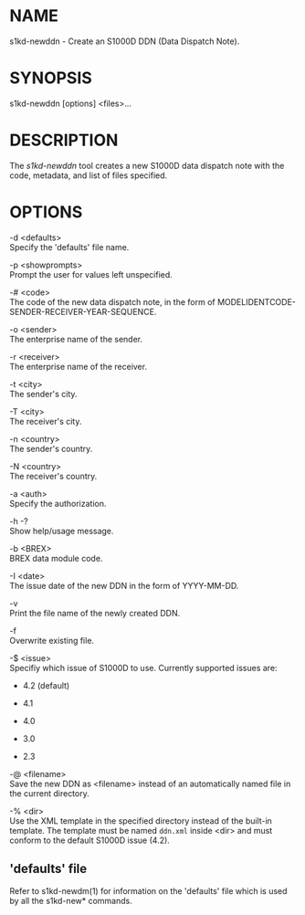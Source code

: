NAME
====

s1kd-newddn - Create an S1000D DDN (Data Dispatch Note).

SYNOPSIS
========

s1kd-newddn \[options\] &lt;files&gt;...

DESCRIPTION
===========

The *s1kd-newddn* tool creates a new S1000D data dispatch note with the code, metadata, and list of files specified.

OPTIONS
=======

-d &lt;defaults&gt;  
Specify the 'defaults' file name.

-p &lt;showprompts&gt;  
Prompt the user for values left unspecified.

-\# &lt;code&gt;  
The code of the new data dispatch note, in the form of MODELIDENTCODE-SENDER-RECEIVER-YEAR-SEQUENCE.

-o &lt;sender&gt;  
The enterprise name of the sender.

-r &lt;receiver&gt;  
The enterprise name of the receiver.

-t &lt;city&gt;  
The sender's city.

-T &lt;city&gt;  
The receiver's city.

-n &lt;country&gt;  
The sender's country.

-N &lt;country&gt;  
The receiver's country.

-a &lt;auth&gt;  
Specify the authorization.

-h -?  
Show help/usage message.

-b &lt;BREX&gt;  
BREX data module code.

-I &lt;date&gt;  
The issue date of the new DDN in the form of YYYY-MM-DD.

-v  
Print the file name of the newly created DDN.

-f  
Overwrite existing file.

-$ &lt;issue&gt;  
Specifiy which issue of S1000D to use. Currently supported issues are:

-   4.2 (default)

-   4.1

-   4.0

-   3.0

-   2.3

-@ &lt;filename&gt;  
Save the new DDN as &lt;filename&gt; instead of an automatically named file in the current directory.

-% &lt;dir&gt;  
Use the XML template in the specified directory instead of the built-in template. The template must be named `ddn.xml` inside &lt;dir&gt; and must conform to the default S1000D issue (4.2).

'defaults' file
---------------

Refer to s1kd-newdm(1) for information on the 'defaults' file which is used by all the s1kd-new\* commands.
